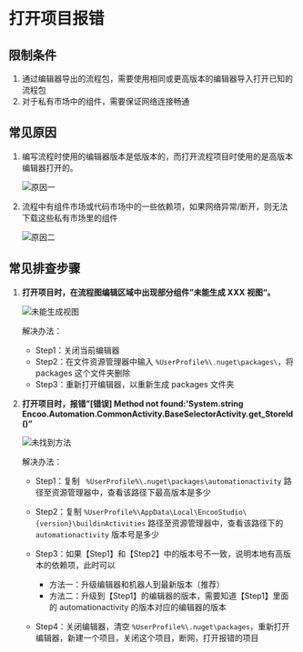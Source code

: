 # 打开项目报错

## 限制条件

1. 通过编辑器导出的流程包，需要使用相同或更高版本的编辑器导入打开已知的流程包
2. 对于私有市场中的组件，需要保证网络连接畅通

## 常见原因

1. 编写流程时使用的编辑器版本是低版本的，而打开流程项目时使用的是高版本编辑器打开的。

    ![原因一](https://docimages.blob.core.chinacloudapi.cn/images/troubleshoot/00120220506.png)

2. 流程中有组件市场或代码市场中的一些依赖项，如果网络异常/断开，则无法下载这些私有市场里的组件

    ![原因二](https://docimages.blob.core.chinacloudapi.cn/images/troubleshoot/00220220506.png)

## 常见排查步骤

1. **打开项目时，在流程图编辑区域中出现部分组件”未能生成 XXX 视图“。**

    ![未能生成视图](https://docimages.blob.core.chinacloudapi.cn/images/troubleshoot/00320220506.png)

    解决办法：

    - Step1：关闭当前编辑器
    - Step2：在文件资源管理器中输入 `%UserProfile%\.nuget\packages\`，将 packages 这个文件夹删除
    - Step3：重新打开编辑器，以重新生成 packages 文件夹

2. **打开项目时，报错”[错误]  Method not found:'System.string Encoo.Automation.CommonActivity.BaseSelectorActivity.get_Storeld()“**

    ![未找到方法](https://docimages.blob.core.chinacloudapi.cn/images/troubleshoot/00420220506.png)

    解决办法：

    - Step1：复制 ` %UserProfile%\.nuget\packages\automationactivity` 路径至资源管理器中，查看该路径下最高版本是多少

    - Step2：复制 `%UserProfile%\AppData\Local\EncooStudio\{version}\buildinActivities` 路径至资源管理器中，查看该路径下的 `automationactivity` 版本号是多少

    - Step3：如果【Step1】和【Step2】中的版本号不一致，说明本地有高版本的依赖项，此时可以
        - 方法一：升级编辑器和机器人到最新版本（推荐）
        - 方法二：升级到【Step1】的编辑器的版本，需要知道【Step1】里面的 automationactivity 的版本对应的编辑器的版本
    - Step4：关闭编辑器，清空 `%UserProfile%\.nuget\packages`，重新打开编辑器，新建一个项目，关闭这个项目，断网，打开报错的项目